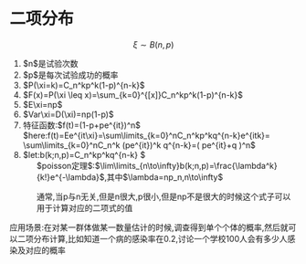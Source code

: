 # 二项分布

$$\xi \sim B(n,p)$$

<ol>
<li>$n$是试验次数</li>

<li>$p$是每次试验成功的概率</li>

<li>$P(\xi=k)=C_n^kp^k(1-p)^{n-k}$</li>

<li>$F(x)=P(\xi \leq x)=\sum_{k=0}^{[x]}C_n^kp^k(1-p)^{n-k}$</li>

<li>$E\xi=np$</li>

<li>$Var\xi=D(\xi)=np(1-p)$</li>

<li>特征函数:$f(t)=(1-p+pe^{it})^n$</li>
$here:f(t)=Ee^{it\xi}=\sum\limits_{k=0}^nC_n^kp^kq^{n-k}e^{itk}= \sum\limits_{k=0}^nC_n^k (pe^{it})^k q^{n-k}=( pe^{it}+q )^n$

<li>$let:b(k;n,p)=C_n^kp^kq^{n-k} $
    
<ol>$poisson定理$:$\lim\limits_{n\to\infty}b(k;n,p)=\frac{\lambda^k}{k!}e^{-\lambda}$,其中$\lambda=np_n,n\to\infty$

通常,当p与n无关,但是n很大,p很小,但是np不是很大的时候这个式子可以用于计算对应的二项式的值

</ol>

</ol>

应用场景:在对某一群体做某一数量估计的时候,调查得到单个个体的概率,然后就可以二项分布计算,比如知道一个病的感染率在0.2,讨论一个学校100人会有多少人感染及对应的概率

